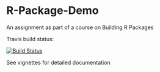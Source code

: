 # R-Package-Demo
An assignment as part of a course on Building R Packages

Travis build status:

[![Build Status](https://api.travis-ci.org/SimonDavenport/R-Package-Demo.svg?branch=master)](https://api.travis-ci.org/SimonDavenport/R-Package-Demo)

See vignettes for detailed documentation
